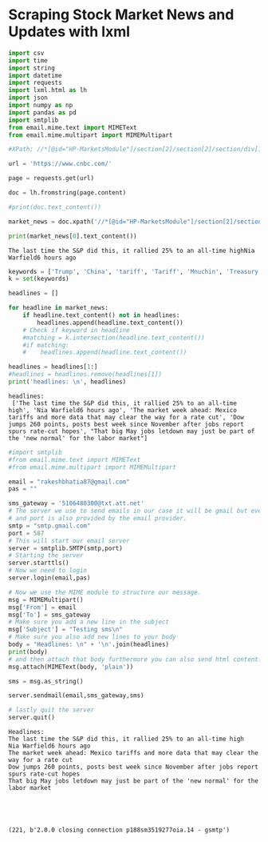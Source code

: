 # Scraping Stock Market News and Updates with lxml


```python
import csv
import time
import string
import datetime
import requests
import lxml.html as lh
import json
import numpy as np
import pandas as pd
import smtplib
from email.mime.text import MIMEText
from email.mime.multipart import MIMEMultipart
```


```python
#XPath: //*[@id="HP-MarketsModule"]/section[2]/section[2]/section/div[1]

url = 'https://www.cnbc.com/'

page = requests.get(url)

doc = lh.fromstring(page.content)

#print(doc.text_content())

market_news = doc.xpath('//*[@id="HP-MarketsModule"]/section[2]/section[2]/section//div')

print(market_news[0].text_content())
```

    The last time the S&P did this, it rallied 25% to an all-time highNia Warfield6 hours ago



```python
keywords = ['Trump', 'China', 'tariff', 'Tariff', 'Mnuchin', 'Treasury', 'commerce', 'Commerce']
k = set(keywords)

headlines = []

for headline in market_news:
    if headline.text_content() not in headlines:
        headlines.append(headline.text_content())
    # Check if keyword in headline
    #matching = k.intersection(headline.text_content())
    #if matching:
    #    headlines.append(headline.text_content())

headlines = headlines[1:]
#headlines = headlines.remove(headlines[1])
print('headlines: \n', headlines)
```

    headlines: 
     ['The last time the S&P did this, it rallied 25% to an all-time high', 'Nia Warfield6 hours ago', 'The market week ahead: Mexico tariffs and more data that may clear the way for a rate cut', 'Dow jumps 260 points, posts best week since November after jobs report spurs rate-cut hopes', "That big May jobs letdown may just be part of the 'new normal' for the labor market"]



```python
#import smtplib
#from email.mime.text import MIMEText
#from email.mime.multipart import MIMEMultipart

email = "rakeshbhatia87@gmail.com"
pas = ""

sms_gateway = '5106480300@txt.att.net'
# The server we use to send emails in our case it will be gmail but every email provider has a different smtp 
# and port is also provided by the email provider.
smtp = "smtp.gmail.com"
port = 587
# This will start our email server
server = smtplib.SMTP(smtp,port)
# Starting the server
server.starttls()
# Now we need to login
server.login(email,pas)

# Now we use the MIME module to structure our message.
msg = MIMEMultipart()
msg['From'] = email
msg['To'] = sms_gateway
# Make sure you add a new line in the subject
msg['Subject'] = "Testing sms\n"
# Make sure you also add new lines to your body
body = "Headlines: \n" + '\n'.join(headlines)
print(body)
# and then attach that body furthermore you can also send html content.
msg.attach(MIMEText(body, 'plain'))

sms = msg.as_string()

server.sendmail(email,sms_gateway,sms)

# lastly quit the server
server.quit()
```

    Headlines: 
    The last time the S&P did this, it rallied 25% to an all-time high
    Nia Warfield6 hours ago
    The market week ahead: Mexico tariffs and more data that may clear the way for a rate cut
    Dow jumps 260 points, posts best week since November after jobs report spurs rate-cut hopes
    That big May jobs letdown may just be part of the 'new normal' for the labor market





    (221, b'2.0.0 closing connection p188sm3519277oia.14 - gsmtp')




```python

```
